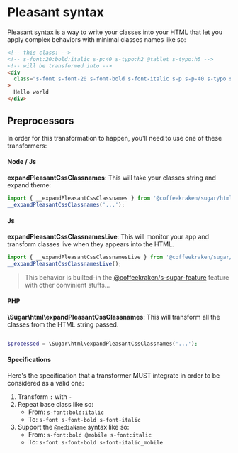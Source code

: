 <!-- This file has been generated using
     the "@coffeekraken/s-markdown-builder" package.
     !!! Do not edit it directly... -->


<!-- body -->

<!--
/**
* @name            03. Pleasant syntax
* @namespace       doc
* @type            Markdown
* @platform        md
* @status          stable
* @menu            Documentation           /doc/pleasant-syntax
*
* @since           2.0.0
* @author    Olivier Bossel <olivier.bossel@gmail.com> (https://coffeekraken.io)
*/
-->

# Pleasant syntax

Pleasant syntax is a way to write your classes into your HTML that let you apply complex behaviors with minimal classes names like so:

```html
<!-- this class: -->
<!-- s-font:20:bold:italic s-p:40 s-typo:h2 @tablet s-typo:h5 -->
<!-- will be transformed into -->
<div
  class="s-font s-font-20 s-font-bold s-font-italic s-p s-p-40 s-typo s-typo-h2 s-typo-h5_tablet"
>
  Hello world
</div>

```

## Preprocessors

In order for this transformation to happen, you'll need to use one of these transformers:

#### Node / Js

**expandPleasantCssClassnames**: This will take your classes string and expand theme:

```js
import { __expandPleasantCssClassnames } from '@coffeekraken/sugar/html';
__expandPleasantCssClassnames('...');

```

#### Js

**expandPleasantCssClassnamesLive**: This will monitor your app and transform classes live when they appears into the HTML.

```js
import { __expandPleasantCssClassnamesLive } from '@coffeekraken/sugar/html';
__expandPleasantCssClassnamesLive();

```

> This behavior is builted-in the [@coffeekraken/s-sugar-feature](/package/@coffeekraken/s-sugar-feature/doc/readme) feature with other convinient stuffs...

#### PHP

**\Sugar\html\expandPleasantCssClassnames**: This will transform all the classes from the HTML string passed.

```php

$processed = \Sugar\html\expandPleasantCssClassnames('...');

```

#### Specifications

Here's the specification that a transformer MUST integrate in order to be considered as a valid one:

1. Transform `:` with `-`
2. Repeat base class like so:
    - From: `s-font:bold:italic`
    - To: `s-font s-font-bold s-font-italic`
3. Support the `@mediaName` syntax like so:
    - From: `s-font:bold @mobile s-font:italic`
    - To: `s-font s-font-bold s-font-italic_mobile`

